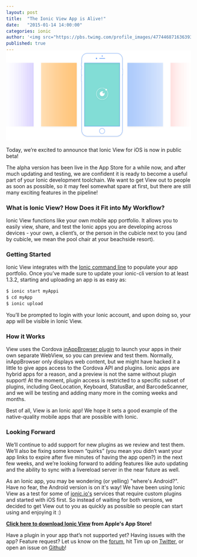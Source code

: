 ```yaml
---
layout: post
title:  "The Ionic View App is Alive!"
date:   "2015-01-14 14:00:00"
categories: ionic
author: '<img src="https://pbs.twimg.com/profile_images/477446871636393985/jPeOlsdz_400x400.jpeg" class="author-icon"><a href="http://twitter.com/dopernicus">Tim Lancina</a>'
published: true
---
```


<img class="showcase-image" src="/img/blog/ionic-view-app-header.gif" style="margin-top:-20px;">

Today, we’re excited to announce that Ionic View for iOS is now in public beta! 

The alpha version has been live in the App Store for a while now, and after much updating and testing, we are confident it is ready to become a useful part of your Ionic development toolchain. We want to get View out to people as soon as possible, so it may feel somewhat spare at first, but there are still many exciting features in the pipeline! 

<!-- more --> 

### What is Ionic View? How Does it Fit into My Workflow?

Ionic View functions like your own mobile app portfolio. It allows you to easily view, share, and test the Ionic apps you are developing across devices - your own, a client’s, or the person in the cubicle next to you (and by cubicle, we mean the pool chair at your beachside resort).

### Getting Started

Ionic View integrates with the [Ionic command line](https://github.com/driftyco/ionic-cli) to populate your app portfolio.  Once you’ve made sure to update your ionic-cli version to at least 1.3.2, starting and uploading an app is as easy as:

```bash 
$ ionic start myAppi
$ cd myApp
$ ionic upload
```

You’ll be prompted to login with your Ionic account, and upon doing so, your app will be visible in Ionic View.

### How it Works

View uses the Cordova [inAppBrowser plugin](https://github.com/apache/cordova-plugin-inappbrowser) to launch your apps in their own separate WebView, so you can preview and test them. Normally, inAppBrowser only displays web content, but we might have hacked it a little to give apps access to the Cordova API and plugins. Ionic apps are hybrid apps for a reason, and a preview is not the same without plugin support! At the moment, plugin access is restricted to a specific subset of plugins, including GeoLocation, Keyboard, StatusBar, and BarcodeScanner, and we will be testing and adding many more in the coming weeks and months.  

Best of all, View is an Ionic app! We hope it sets a good example of the native-quality mobile apps that are possible with Ionic.

### Looking Forward

We’ll continue to add support for new plugins as we review and test them. We’ll also be fixing some known “quirks” (you mean you didn’t want your app links to expire after five minutes of having the app open?) in the next few weeks, and we’re looking forward to adding features like auto updating and the ability to sync with a livereload server in the near future as well. 

As an Ionic app, you may be wondering (or yelling) "where's Android?".  Have no fear, the Android version is on it's way! We have been using Ionic View as a test for some of [ionic.io's](https://ionic.io) services that require custom plugins and started with iOS first. So instead of waiting for both versions, we decided to get View out to you as quickly as possible so people can start using and enjoying it :)

<strong>[Click here to download Ionic View](https://itunes.apple.com/us/app/ionic-view/id849930087) from Apple's App Store!</strong>

Have a plugin in your app that’s not supported yet? Having issues with the app? Feature request? Let us know on the [forum](http://forum.ionicframework.com/), hit Tim up on [Twitter](https://www.twitter.com/dopernicus), or open an issue on [Github](https://github.com/driftyco/ionic-view-issues/)!






